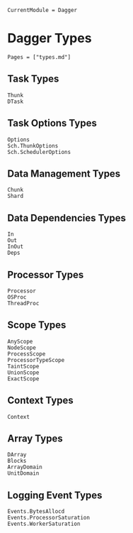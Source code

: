 ```@meta
CurrentModule = Dagger
```

# Dagger Types
```@index
Pages = ["types.md"]
```

## Task Types
```@docs
Thunk
DTask
```

## Task Options Types
```@docs
Options
Sch.ThunkOptions
Sch.SchedulerOptions
```

## Data Management Types
```@docs
Chunk
Shard
```

## Data Dependencies Types
```@docs
In
Out
InOut
Deps
```

## Processor Types
```@docs
Processor
OSProc
ThreadProc
```

## Scope Types
```@docs
AnyScope
NodeScope
ProcessScope
ProcessorTypeScope
TaintScope
UnionScope
ExactScope
```

## Context Types
```@docs
Context
```

## Array Types
```@docs
DArray
Blocks
ArrayDomain
UnitDomain
```

## Logging Event Types
```@docs
Events.BytesAllocd
Events.ProcessorSaturation
Events.WorkerSaturation
```
